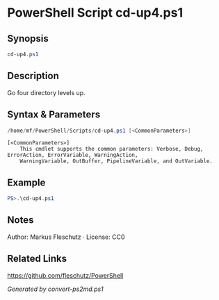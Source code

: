 # PowerShell Script cd-up4.ps1

## Synopsis
```powershell
cd-up4.ps1
```

## Description
Go four directory levels up.

## Syntax & Parameters
```powershell
/home/mf/PowerShell/Scripts/cd-up4.ps1 [<CommonParameters>]
```

```
[<CommonParameters>]
    This cmdlet supports the common parameters: Verbose, Debug, ErrorAction, ErrorVariable, WarningAction, 
    WarningVariable, OutBuffer, PipelineVariable, and OutVariable.
```

## Example
```powershell
PS>.\cd-up4.ps1
```


## Notes
Author: Markus Fleschutz · License: CC0

## Related Links
https://github.com/fleschutz/PowerShell

*Generated by convert-ps2md.ps1*
